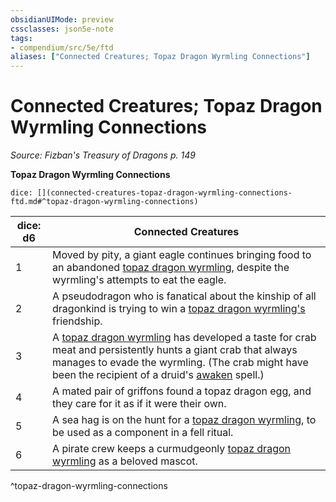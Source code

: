 ```yaml
---
obsidianUIMode: preview
cssclasses: json5e-note
tags:
- compendium/src/5e/ftd
aliases: ["Connected Creatures; Topaz Dragon Wyrmling Connections"]
---
```

# Connected Creatures; Topaz Dragon Wyrmling Connections
*Source: Fizban's Treasury of Dragons p. 149* 

**Topaz Dragon Wyrmling Connections**

`dice: [](connected-creatures-topaz-dragon-wyrmling-connections-ftd.md#^topaz-dragon-wyrmling-connections)`

| dice: d6 | Connected Creatures |
|----------|---------------------|
| 1 | Moved by pity, a giant eagle continues bringing food to an abandoned [topaz dragon wyrmling](compendium/bestiary/dragon/topaz-dragon-wyrmling-ftd.md), despite the wyrmling's attempts to eat the eagle. |
| 2 | A pseudodragon who is fanatical about the kinship of all dragonkind is trying to win a [topaz dragon wyrmling's](compendium/bestiary/dragon/topaz-dragon-wyrmling-ftd.md) friendship. |
| 3 | A [topaz dragon wyrmling](compendium/bestiary/dragon/topaz-dragon-wyrmling-ftd.md) has developed a taste for crab meat and persistently hunts a giant crab that always manages to evade the wyrmling. (The crab might have been the recipient of a druid's [awaken](compendium/spells/awaken.md) spell.) |
| 4 | A mated pair of griffons found a topaz dragon egg, and they care for it as if it were their own. |
| 5 | A sea hag is on the hunt for a [topaz dragon wyrmling](compendium/bestiary/dragon/topaz-dragon-wyrmling-ftd.md), to be used as a component in a fell ritual. |
| 6 | A pirate crew keeps a curmudgeonly [topaz dragon wyrmling](compendium/bestiary/dragon/topaz-dragon-wyrmling-ftd.md) as a beloved mascot. |
^topaz-dragon-wyrmling-connections